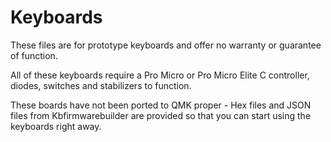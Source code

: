 # Keyboards

These files are for prototype keyboards and offer no warranty or guarantee of function.

All of these keyboards require a Pro Micro or Pro Micro Elite C controller, diodes, switches and stabilizers to function.

These boards have not been ported to QMK proper - Hex files and JSON files from Kbfirmwarebuilder are provided so that you can start using the keyboards right away.
